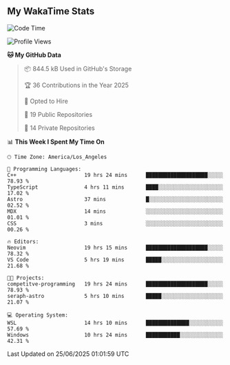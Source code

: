 ## My WakaTime Stats
<!--START_SECTION:waka-->
![Code Time](http://img.shields.io/badge/Code%20Time-367%20hrs%2022%20mins-blue)

![Profile Views](http://img.shields.io/badge/Profile%20Views-0-blue)

**🐱 My GitHub Data** 

> 📦 844.5 kB Used in GitHub's Storage 
 > 
> 🏆 36 Contributions in the Year 2025
 > 
> 💼 Opted to Hire
 > 
> 📜 19 Public Repositories 
 > 
> 🔑 14 Private Repositories 
 > 
📊 **This Week I Spent My Time On** 

```text
🕑︎ Time Zone: America/Los_Angeles

💬 Programming Languages: 
C++                      19 hrs 24 mins      ████████████████████░░░░░   78.93 % 
TypeScript               4 hrs 11 mins       ████░░░░░░░░░░░░░░░░░░░░░   17.02 % 
Astro                    37 mins             █░░░░░░░░░░░░░░░░░░░░░░░░   02.52 % 
MDX                      14 mins             ░░░░░░░░░░░░░░░░░░░░░░░░░   01.01 % 
CSS                      3 mins              ░░░░░░░░░░░░░░░░░░░░░░░░░   00.26 % 

🔥 Editors: 
Neovim                   19 hrs 15 mins      ████████████████████░░░░░   78.32 % 
VS Code                  5 hrs 19 mins       █████░░░░░░░░░░░░░░░░░░░░   21.68 % 

🐱‍💻 Projects: 
competitve-programming   19 hrs 24 mins      ████████████████████░░░░░   78.93 % 
seraph-astro             5 hrs 10 mins       █████░░░░░░░░░░░░░░░░░░░░   21.07 % 

💻 Operating System: 
WSL                      14 hrs 10 mins      ██████████████░░░░░░░░░░░   57.69 % 
Windows                  10 hrs 24 mins      ███████████░░░░░░░░░░░░░░   42.31 % 
```


 Last Updated on 25/06/2025 01:01:59 UTC
<!--END_SECTION:waka-->
